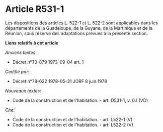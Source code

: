 # Article R531-1

Les dispositions des articles L. 522-1 et L. 522-2 sont applicables dans les départements de la Guadeloupe, de la Guyane, de
la Martinique et de la Réunion, sous réserve des adaptations prévues à la présente section.

**Liens relatifs à cet article**

_Anciens textes_:

  - Décret n°73-879 1973-09-04 art. 1

_Codifié par_:

  - Décret n°78-622 1978-05-31 JORF 8 juin 1978

_Nouveaux textes_:

  - Code de la construction et de l'habitation. - art. D531-1, v. 0.1 (VD)

_Cite_:

  - Code de la construction et de l'habitation. - art. L522-1 (V)
  - Code de la construction et de l'habitation. - art. L522-2 (V)

